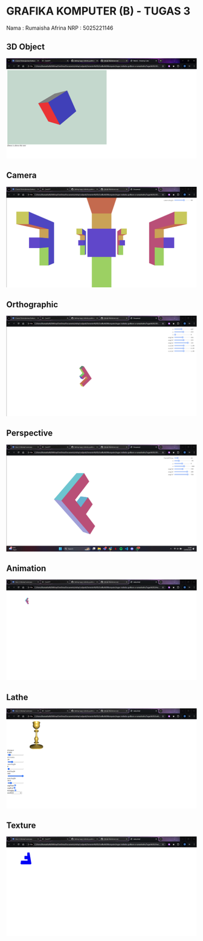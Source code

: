 # GRAFIKA KOMPUTER (B) - TUGAS 3

Nama  : Rumaisha Afrina
NRP   : 5025221146

## 3D Object
![3dobj](https://github.com/grafkom-a-2024/tugas-individu-grafkom-a-rumaishafrn/blob/main/Tugas%203/3D%20Object/image.png)

## Camera
![3dcamera](https://github.com/grafkom-a-2024/tugas-individu-grafkom-a-rumaishafrn/blob/main/Tugas%203/3D%20Camera/image.png)

## Orthographic
![orto](https://github.com/grafkom-a-2024/tugas-individu-grafkom-a-rumaishafrn/blob/main/Tugas%203/3D%20Orthographic/image.png)

## Perspective
![perspective](https://github.com/grafkom-a-2024/tugas-individu-grafkom-a-rumaishafrn/blob/main/Tugas%203/3D%20Perspective/image.png)

## Animation
![animation](https://github.com/grafkom-a-2024/tugas-individu-grafkom-a-rumaishafrn/blob/main/Tugas%203/Animation/image.png)

## Lathe
![lathe](https://github.com/grafkom-a-2024/tugas-individu-grafkom-a-rumaishafrn/blob/main/Tugas%203/Lathe/image.png)

## Texture
![texture](https://github.com/grafkom-a-2024/tugas-individu-grafkom-a-rumaishafrn/blob/main/Tugas%203/Texture/image.png)
